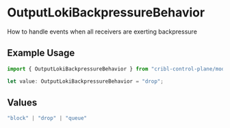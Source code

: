 # OutputLokiBackpressureBehavior

How to handle events when all receivers are exerting backpressure

## Example Usage

```typescript
import { OutputLokiBackpressureBehavior } from "cribl-control-plane/models";

let value: OutputLokiBackpressureBehavior = "drop";
```

## Values

```typescript
"block" | "drop" | "queue"
```